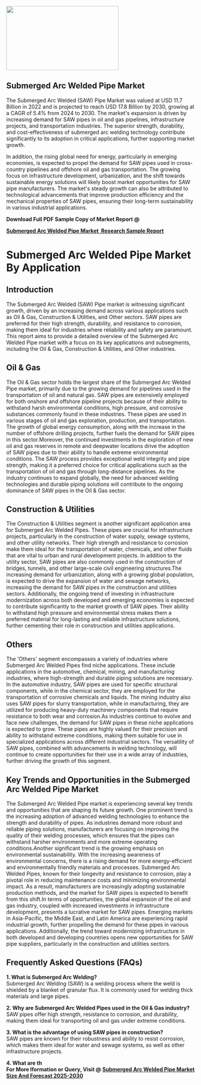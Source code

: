 <p><img class="alignnone size-medium wp-image-20088" src="https://ffe5etoiles.com/wp-content/uploads/2024/12/MST1-300x171.png" alt="" width="300" height="171" /></p><p> <h2>Submerged Arc Welded Pipe Market </h2><p>The Submerged Arc Welded (SAW) Pipe Market was valued at USD 11.7 Billion in 2022 and is projected to reach USD 17.8 Billion by 2030, growing at a CAGR of 5.4% from 2024 to 2030. The market's expansion is driven by increasing demand for SAW pipes in oil and gas pipelines, infrastructure projects, and transportation industries. The superior strength, durability, and cost-effectiveness of submerged arc welding technology contribute significantly to its adoption in critical applications, further supporting market growth.</p><p>In addition, the rising global need for energy, particularly in emerging economies, is expected to propel the demand for SAW pipes used in cross-country pipelines and offshore oil and gas transportation. The growing focus on infrastructure development, urbanization, and the shift towards sustainable energy solutions will likely boost market opportunities for SAW pipe manufacturers. The market's steady growth can also be attributed to technological advancements that improve production efficiency and the mechanical properties of SAW pipes, ensuring their long-term sustainability in various industrial applications.</p></p><p><strong>Download Full PDF Sample Copy of Market Report @</strong></p><p><strong><a href="https://www.verifiedmarketreports.com/download-sample/?rid=272728&utm_source=Sites-google&utm_medium=265" target="_blank">Submerged Arc Welded Pipe Market &nbsp;Research Sample Report</a></strong></p><p><h1>Submerged Arc Welded Pipe Market By Application</h1><h2>Introduction</h2>The Submerged Arc Welded (SAW) Pipe market is witnessing significant growth, driven by an increasing demand across various applications such as Oil & Gas, Construction & Utilities, and Other sectors. SAW pipes are preferred for their high strength, durability, and resistance to corrosion, making them ideal for industries where reliability and safety are paramount. This report aims to provide a detailed overview of the Submerged Arc Welded Pipe market with a focus on its key applications and subsegments, including the Oil & Gas, Construction & Utilities, and Other industries.<h2>Oil & Gas</h2>The Oil & Gas sector holds the largest share of the Submerged Arc Welded Pipe market, primarily due to the growing demand for pipelines used in the transportation of oil and natural gas. SAW pipes are extensively employed for both onshore and offshore pipeline projects because of their ability to withstand harsh environmental conditions, high pressure, and corrosive substances commonly found in these industries. These pipes are used in various stages of oil and gas exploration, production, and transportation. The growth of global energy consumption, along with the increase in the number of offshore drilling projects, further fuels the demand for SAW pipes in this sector.Moreover, the continued investments in the exploration of new oil and gas reserves in remote and deepwater locations drive the adoption of SAW pipes due to their ability to handle extreme environmental conditions. The SAW process provides exceptional weld integrity and pipe strength, making it a preferred choice for critical applications such as the transportation of oil and gas through long-distance pipelines. As the industry continues to expand globally, the need for advanced welding technologies and durable piping solutions will contribute to the ongoing dominance of SAW pipes in the Oil & Gas sector.<h2>Construction & Utilities</h2>The Construction & Utilities segment is another significant application area for Submerged Arc Welded Pipes. These pipes are crucial for infrastructure projects, particularly in the construction of water supply, sewage systems, and other utility networks. Their high strength and resistance to corrosion make them ideal for the transportation of water, chemicals, and other fluids that are vital to urban and rural development projects. In addition to the utility sector, SAW pipes are also commonly used in the construction of bridges, tunnels, and other large-scale civil engineering structures.The increasing demand for urbanization, along with a growing global population, is expected to drive the expansion of water and sewage networks, increasing the demand for SAW pipes in the construction and utilities sectors. Additionally, the ongoing trend of investing in infrastructure modernization across both developed and emerging economies is expected to contribute significantly to the market growth of SAW pipes. Their ability to withstand high pressure and environmental stress makes them a preferred material for long-lasting and reliable infrastructure solutions, further cementing their role in construction and utilities applications.<h2>Others</h2>The 'Others' segment encompasses a variety of industries where Submerged Arc Welded Pipes find niche applications. These include applications in the automotive, chemical, mining, and manufacturing industries, where high-strength and durable piping solutions are necessary. In the automotive industry, SAW pipes are used for specific structural components, while in the chemical sector, they are employed for the transportation of corrosive chemicals and liquids. The mining industry also uses SAW pipes for slurry transportation, while in manufacturing, they are utilized for producing heavy-duty machinery components that require resistance to both wear and corrosion.As industries continue to evolve and face new challenges, the demand for SAW pipes in these niche applications is expected to grow. These pipes are highly valued for their precision and ability to withstand extreme conditions, making them suitable for use in specialized applications across different industrial sectors. The versatility of SAW pipes, combined with advancements in welding technology, will continue to create opportunities for their use in a wide array of industries, further driving the growth of this segment.<h2>Key Trends and Opportunities in the Submerged Arc Welded Pipe Market</h2>The Submerged Arc Welded Pipe market is experiencing several key trends and opportunities that are shaping its future growth. One prominent trend is the increasing adoption of advanced welding technologies to enhance the strength and durability of pipes. As industries demand more robust and reliable piping solutions, manufacturers are focusing on improving the quality of their welding processes, which ensures that the pipes can withstand harsher environments and more extreme operating conditions.Another significant trend is the growing emphasis on environmental sustainability. With the increasing awareness of environmental concerns, there is a rising demand for more energy-efficient and environmentally friendly materials and processes. Submerged Arc Welded Pipes, known for their longevity and resistance to corrosion, play a pivotal role in reducing maintenance costs and minimizing environmental impact. As a result, manufacturers are increasingly adopting sustainable production methods, and the market for SAW pipes is expected to benefit from this shift.In terms of opportunities, the global expansion of the oil and gas industry, coupled with increased investments in infrastructure development, presents a lucrative market for SAW pipes. Emerging markets in Asia-Pacific, the Middle East, and Latin America are experiencing rapid industrial growth, further propelling the demand for these pipes in various applications. Additionally, the trend toward modernizing infrastructure in both developed and developing countries opens new opportunities for SAW pipe suppliers, particularly in the construction and utilities sectors.<h2>Frequently Asked Questions (FAQs)</h2><p><strong>1. What is Submerged Arc Welding?</strong><br>Submerged Arc Welding (SAW) is a welding process where the weld is shielded by a blanket of granular flux. It is commonly used for welding thick materials and large pipes.</p><p><strong>2. Why are Submerged Arc Welded Pipes used in the Oil & Gas industry?</strong><br>SAW pipes offer high strength, resistance to corrosion, and durability, making them ideal for transporting oil and gas under extreme conditions.</p><p><strong>3. What is the advantage of using SAW pipes in construction?</strong><br>SAW pipes are known for their robustness and ability to resist corrosion, which makes them ideal for water and sewage systems, as well as other infrastructure projects.</p><p><strong>4. What are th<strong><br />For More Iformation or Query, Visit @ <a href="https://www.verifiedmarketreports.com/product/submerged-arc-welded-pipe-market/" target="_blank">Submerged Arc Welded Pipe Market Size And Forecast 2025-2030</a></strong></p>
